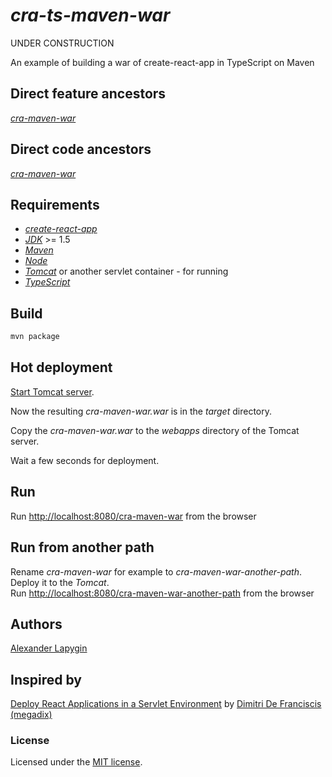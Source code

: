 # *cra-ts-maven-war*

UNDER CONSTRUCTION

An example of building a war of create-react-app in TypeScript on Maven

## Direct feature ancestors

[*cra-maven-war*](https://github.com/softspider/cra-maven-war)

## Direct code ancestors

[*cra-maven-war*](https://github.com/softspider/cra-maven-war)

## Requirements

* [*create-react-app*](https://facebook.github.io/create-react-app/)
* [*JDK*](https://java.com/ru/download/) >= 1.5
* [*Maven*](https://maven.apache.org/)
* [*Node*](https://nodejs.org/en/download/package-manager/)
* [*Tomcat*](http://tomcat.apache.org/) or another servlet container - for running
* [*TypeScript*](https://www.typescriptlang.org/)

## Build

```sh
mvn package
```


## Hot deployment

[Start Tomcat server](https://www.webucator.com/how-to/how-start-stop-apache-tomcat-from-the-command-line-windows.cfm).
  
Now the resulting *cra-maven-war.war* is in the *target* directory.
  
Copy the *cra-maven-war.war* to the *webapps* directory of the Tomcat server.

Wait a few seconds for deployment.

## Run

Run [http://localhost:8080/cra-maven-war](http://localhost:8080/cra-maven-war) from the browser

## Run from another path

Rename *cra-maven-war* for example to *cra-maven-war-another-path*.  
Deploy it to the *Tomcat*.  
Run [http://localhost:8080/cra-maven-war-another-path](http://localhost:8080/cra-maven-war-another-path) from the browser



## Authors

[Alexander Lapygin](https://github.com/AlexanderLapygin)

## Inspired by

[Deploy React Applications in a Servlet Environment](https://www.megadix.it/blog/create-react-app-servlet/) by
[Dimitri De Franciscis (megadix)](https://github.com/megadix)

### License

Licensed under the [MIT license](./LICENSE). 

